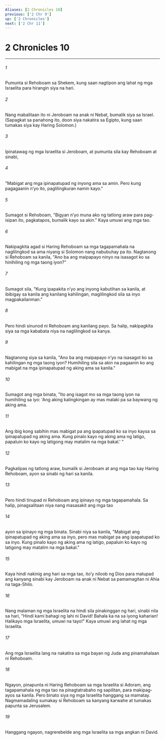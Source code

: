 ```yaml
---
Aliases: [2 Chronicles 10]
previous: ['2 Chr 9']
up: ['2 Chronicles']
next: ['2 Chr 11']
---
```

# 2 Chronicles 10

***

###### 1
Pumunta si Rehoboam sa Shekem, kung saan nagtipon ang lahat ng mga Israelita para hirangin siya na hari. 

###### 2
Nang mabalitaan ito ni Jeroboam na anak ni Nebat, bumalik siya sa Israel. (Sapagkat sa panahong ito, doon siya nakatira sa Egipto, kung saan tumakas siya kay Haring Solomon.) 

###### 3
Ipinatawag ng mga Israelita si Jeroboam, at pumunta sila kay Rehoboam at sinabi, 

###### 4
"Mabigat ang mga ipinapatupad ng inyong ama sa amin. Pero kung pagagaanin nʼyo ito, paglilingkuran namin kayo." 

###### 5
Sumagot si Rehoboam, "Bigyan nʼyo muna ako ng tatlong araw para pag-isipan ito, pagkatapos, bumalik kayo sa akin." Kaya umuwi ang mga tao. 

###### 6
Nakipagkita agad si Haring Rehoboam sa mga tagapamahala na naglilingkod sa ama niyang si Solomon nang nabubuhay pa ito. Nagtanong si Rehoboam sa kanila, "Ano ba ang maipapayo ninyo na isasagot ko sa hinihiling ng mga taong iyon?" 

###### 7
Sumagot sila, "Kung ipapakita nʼyo ang inyong kabutihan sa kanila, at ibibigay sa kanila ang kanilang kahilingan, maglilingkod sila sa inyo magpakailanman." 

###### 8
Pero hindi sinunod ni Rehoboam ang kanilang payo. Sa halip, nakipagkita siya sa mga kababata niya na naglilingkod sa kanya. 

###### 9
Nagtanong siya sa kanila, "Ano ba ang maipapayo nʼyo na isasagot ko sa kahilingan ng mga taong iyon? Humihiling sila sa akin na pagaanin ko ang mabigat na mga ipinapatupad ng aking ama sa kanila." 

###### 10
Sumagot ang mga binata, "Ito ang isagot mo sa mga taong iyon na humihiling sa iyo: 'Ang aking kalingkingan ay mas malaki pa sa baywang ng aking ama. 

###### 11
Ang ibig kong sabihin mas mabigat pa ang ipapatupad ko sa inyo kaysa sa ipinapatupad ng aking ama. Kung pinalo kayo ng aking ama ng latigo, papaluin ko kayo ng latigong may matalim na mga bakal.' " 

###### 12
Pagkalipas ng tatlong araw, bumalik si Jeroboam at ang mga tao kay Haring Rehoboam, ayon sa sinabi ng hari sa kanila. 

###### 13
Pero hindi tinupad ni Rehoboam ang ipinayo ng mga tagapamahala. Sa halip, pinagsalitaan niya nang masasakit ang mga tao 

###### 14
ayon sa ipinayo ng mga binata. Sinabi niya sa kanila, "Mabigat ang ipinapatupad ng aking ama sa inyo, pero mas mabigat pa ang ipapatupad ko sa inyo. Kung pinalo kayo ng aking ama ng latigo, papaluin ko kayo ng latigong may matalim na mga bakal." 

###### 15
Kaya hindi nakinig ang hari sa mga tao, itoʼy niloob ng Dios para matupad ang kanyang sinabi kay Jeroboam na anak ni Nebat sa pamamagitan ni Ahia na taga-Shilo. 

###### 16
Nang malaman ng mga Israelita na hindi sila pinakinggan ng hari, sinabi nila sa hari, "Hindi kami bahagi ng lahi ni David! Bahala ka na sa iyong kaharian! Halikayo mga Israelita, umuwi na tayo!" Kaya umuwi ang lahat ng mga Israelita. 

###### 17
Ang mga Israelita lang na nakatira sa mga bayan ng Juda ang pinamahalaan ni Rehoboam. 

###### 18
Ngayon, pinapunta ni Haring Rehoboam sa mga Israelita si Adoram, ang tagapamahala ng mga tao na pinagtatrabaho ng sapilitan, para makipag-ayos sa kanila. Pero binato siya ng mga Israelita hanggang sa mamatay. Nagmamadaling sumakay si Rehoboam sa kanyang karwahe at tumakas papunta sa Jerusalem. 

###### 19
Hanggang ngayon, nagrerebelde ang mga Israelita sa mga angkan ni David.
